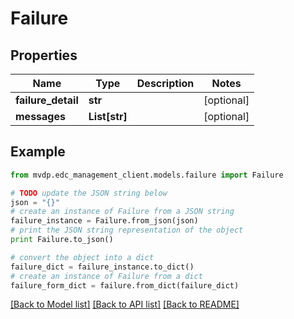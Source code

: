 # Failure


## Properties
Name | Type | Description | Notes
------------ | ------------- | ------------- | -------------
**failure_detail** | **str** |  | [optional] 
**messages** | **List[str]** |  | [optional] 

## Example

```python
from mvdp.edc_management_client.models.failure import Failure

# TODO update the JSON string below
json = "{}"
# create an instance of Failure from a JSON string
failure_instance = Failure.from_json(json)
# print the JSON string representation of the object
print Failure.to_json()

# convert the object into a dict
failure_dict = failure_instance.to_dict()
# create an instance of Failure from a dict
failure_form_dict = failure.from_dict(failure_dict)
```
[[Back to Model list]](../README.md#documentation-for-models) [[Back to API list]](../README.md#documentation-for-api-endpoints) [[Back to README]](../README.md)


